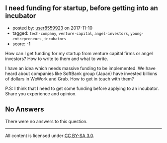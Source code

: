 ## I need funding for startup, before getting into an incubator

- posted by: [user8559923](https://stackexchange.com/users/11691863/user8559923) on 2017-11-10
- tagged: `tech-company`, `venture-capital`, `angel-investors`, `young-entrepreneurs`, `incubators`
- score: -1

How can I get funding for my startup from venture capital firms or angel investors? How to write to them and what to write.

I have an idea which needs massive funding to be implemented. We have heard about companies like SoftBank group (Japan) have invested billions of dollars in WeWork and Grab. How to get in touch with them?

P.S: I think that I need to get some funding before applying to an incubator. Share you experience and opinion.


## No Answers

There were no answers to this question.


---

All content is licensed under [CC BY-SA 3.0](https://creativecommons.org/licenses/by-sa/3.0/).
